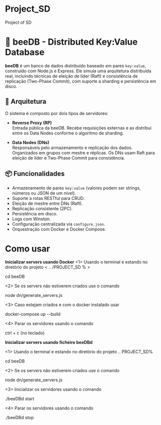 # Project_SD
 Project of SD

# 🐝 beeDB - Distributed Key:Value Database

**beeDB** é um banco de dados distribuído baseado em pares `key:value`, construído com Node.js e Express. Ele simula uma arquitetura distribuída real, incluindo técnicas de eleição de líder (Raft) e consistência de replicação (Two-Phase Commit), com suporte a sharding e persistência em disco.

## 🔧 Arquitetura

O sistema é composto por dois tipos de servidores:

- **Reverse Proxy (RP)**  
  Entrada pública da beeDB. Recebe requisições externas e as distribui entre os Data Nodes conforme o algoritmo de sharding.

- **Data Nodes (DNs)**  
  Responsáveis pelo armazenamento e replicação dos dados. Organizados em grupos com mestre e réplicas. Os DNs usam Raft para eleição de líder e Two-Phase Commit para consistência.

## 📦 Funcionalidades

- Armazenamento de pares `key:value` (valores podem ser strings, números ou JSON de um nível).
- Suporte a rotas RESTful para CRUD.
- Eleição de mestre entre DNs (Raft).
- Replicação consistente (2PC).
- Persistência em disco.
- Logs com Winston.
- Configuração centralizada via `configure.json`.
- Orquestração com Docker e Docker Compose.

# Como usar 
**Inicializar servers usando Docker**
<1> Usando o terminal e estando no diretório do projeto < .. /PROJECT_SD % > 

  cd beeDB

<2> Se os servers não estiverem criados use o comando 

node dn/generate_servers.js

<3> Caso estejam criados e com o docker instalado usar 

  docker-compose up --build

<4> Parar os servidores usando o comando 

  ctrl + c (no teclado)

**Inicializar servers usando ficheiro beeDBd**

<1> Usando o terminal e estando no diretório do projeto .. PROJECT_SD% 

  cd beeDB

<2> Se os servers não estiverem criados use o comando 

  node dn/generate_servers.js

<3> Inicializar os servidores usando o comando 

  ./beeDBd start

<4> Parar os servidores usando o comando 

  ./beeDBd stop